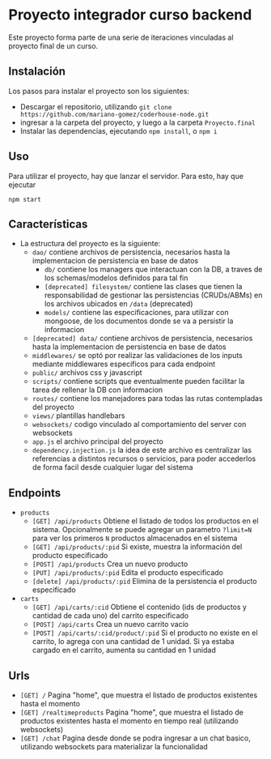 # Proyecto integrador curso backend

Este proyecto forma parte de una serie de iteraciones vinculadas al proyecto final de un curso.

## Instalación

Los pasos para instalar el proyecto son los siguientes:
- Descargar el repositorio, utilizando `git clone https://github.com/mariano-gomez/coderhouse-node.git`
- ingresar a la carpeta del proyecto, y luego a la carpeta `Proyecto.final`
- Instalar las dependencias, ejecutando `npm install`, o `npm i`

## Uso

Para utilizar el proyecto, hay que lanzar el servidor. Para esto, hay que ejecutar

```shell
npm start
```

## Características

- La estructura del proyecto es la siguiente:
    - `dao/` contiene archivos de persistencia, necesarios hasta la implementacion de persistencia en base de datos
      - `db/` contiene los managers que interactuan con la DB, a traves de los schemas/modelos definidos para tal fin
      - `[deprecated] filesystem/` contiene las clases que tienen la responsabilidad de gestionar las persistencias (CRUDs/ABMs) en los archivos ubicados en `/data` (deprecated) 
      - `models/` contiene las especificaciones, para utilizar con mongoose, de los documentos donde se va a persistir la informacion 
    - `[deprecated] data/` contiene archivos de persistencia, necesarios hasta la implementacion de persistencia en base de datos
    - `middlewares/` se optó por realizar las validaciones de los inputs mediante middlewares específicos para cada endpoint
    - `public/` archivos css y javascript
    - `scripts/` contiene scripts que eventualmente pueden facilitar la tarea de rellenar la DB con informacion
    - `routes/` contiene los manejadores para todas las rutas contempladas del proyecto
    - `views/` plantillas handlebars
    - `websockets/` codigo vinculado al comportamiento del server con websockets
    - `app.js` el archivo principal del proyecto
    - `dependency.injection.js` la idea de este archivo es centralizar las referencias a distintos recursos o servicios, para poder accederlos de forma facil desde cualquier lugar del sistema

## Endpoints

  - `products`
    - `[GET] /api/products` Obtiene el listado de todos los productos en el sistema. Opcionalmente se puede agregar un parametro `?limit=N` para ver los primeros `N` productos almacenados en el sistema
    - `[GET] /api/products/:pid` Si existe, muestra la información del producto especificado
    - `[POST] /api/products` Crea un nuevo producto
    - `[PUT] /api/products/:pid` Edita el producto especificado
    - `[delete] /api/products/:pid` Elimina de la persistencia el producto especificado
  - `carts`
    - `[GET] /api/carts/:cid` Obtiene el contenido (ids de productos y cantidad de cada uno) del carrito especificado
    - `[POST] /api/carts` Crea un nuevo carrito vacío
    - `[POST] /api/carts/:cid/product/:pid` Si el producto no existe en el carrito, lo agrega con una cantidad de 1 unidad. Si ya estaba cargado en el carrito, aumenta su cantidad en 1 unidad

## Urls
  - `[GET] /` Pagina "home", que muestra el listado de productos existentes hasta el momento 
  - `[GET] /realtimeproducts` Pagina "home", que muestra el listado de productos existentes hasta el momento en tiempo real (utilizando websockets) 
  - `[GET] /chat` Pagina desde donde se podra ingresar a un chat basico, utilizando websockets para materializar la funcionalidad 
